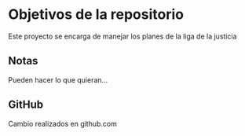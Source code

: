 # Objetivos de la repositorio

Este proyecto se encarga de manejar los planes de la liga de la justicia


## Notas
Pueden hacer lo que quieran...

## GitHub
Cambio realizados en github.com
